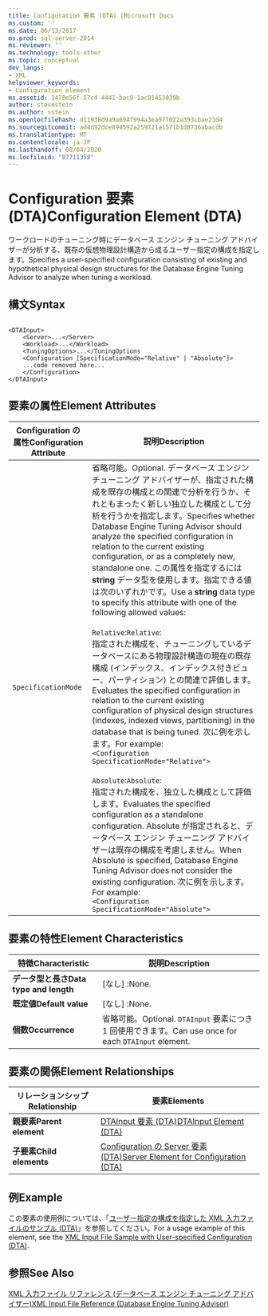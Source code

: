 ```yaml
---
title: Configuration 要素 (DTA) |Microsoft Docs
ms.custom: ''
ms.date: 06/13/2017
ms.prod: sql-server-2014
ms.reviewer: ''
ms.technology: tools-other
ms.topic: conceptual
dev_langs:
- XML
helpviewer_keywords:
- Configuration element
ms.assetid: 1478e56f-57c4-4441-bac9-1ac91453839b
author: stevestein
ms.author: sstein
ms.openlocfilehash: d11938d9a9a694f994a3ea977022a393cbae23d4
ms.sourcegitcommit: ad4d92dce894592a259721a1571b1d8736abacdb
ms.translationtype: MT
ms.contentlocale: ja-JP
ms.lasthandoff: 08/04/2020
ms.locfileid: "87711358"
---
```

# <a name="configuration-element-dta"></a><span data-ttu-id="45d69-102">Configuration 要素 (DTA)</span><span class="sxs-lookup"><span data-stu-id="45d69-102">Configuration Element (DTA)</span></span>
  <span data-ttu-id="45d69-103">ワークロードのチューニング時にデータベース エンジン チューニング アドバイザーが分析する、既存の仮想物理設計構造から成るユーザー指定の構成を指定します。</span><span class="sxs-lookup"><span data-stu-id="45d69-103">Specifies a user-specified configuration consisting of existing and hypothetical physical design structures for the Database Engine Tuning Advisor to analyze when tuning a workload.</span></span>  
  
## <a name="syntax"></a><span data-ttu-id="45d69-104">構文</span><span class="sxs-lookup"><span data-stu-id="45d69-104">Syntax</span></span>  
  
```  
  
<DTAInput>  
    <Server>...</Server>  
    <Workload>...</Workload>  
    <TuningOptions>...</TuningOptions  
    <Configuration [SpecificationMode="Relative" | "Absolute"]>  
    ...code removed here...  
    </Configuration>  
</DTAInput>  
```  
  
## <a name="element-attributes"></a><span data-ttu-id="45d69-105">要素の属性</span><span class="sxs-lookup"><span data-stu-id="45d69-105">Element Attributes</span></span>  
  
|<span data-ttu-id="45d69-106">Configuration の属性</span><span class="sxs-lookup"><span data-stu-id="45d69-106">Configuration Attribute</span></span>|<span data-ttu-id="45d69-107">説明</span><span class="sxs-lookup"><span data-stu-id="45d69-107">Description</span></span>|  
|-----------------------------|-----------------|  
|`SpecificationMode`|<span data-ttu-id="45d69-108">省略可能。</span><span class="sxs-lookup"><span data-stu-id="45d69-108">Optional.</span></span> <span data-ttu-id="45d69-109">データベース エンジン チューニング アドバイザーが、指定された構成を既存の構成との関連で分析を行うか、それともまったく新しい独立した構成として分析を行うかを指定します。</span><span class="sxs-lookup"><span data-stu-id="45d69-109">Specifies whether Database Engine Tuning Advisor should analyze the specified configuration in relation to the current existing configuration, or as a completely new, standalone one.</span></span> <span data-ttu-id="45d69-110">この属性を指定するには **string** データ型を使用します。指定できる値は次のいずれかです。</span><span class="sxs-lookup"><span data-stu-id="45d69-110">Use a **string** data type to specify this attribute with one of the following allowed values:</span></span><br /><br /> <span data-ttu-id="45d69-111">`Relative`:</span><span class="sxs-lookup"><span data-stu-id="45d69-111">`Relative`:</span></span> <br />                  <span data-ttu-id="45d69-112">指定された構成を、チューニングしているデータベースにある物理設計構造の現在の既存構成 (インデックス、インデックス付きビュー、パーティション) との関連で評価します。</span><span class="sxs-lookup"><span data-stu-id="45d69-112">Evaluates the specified configuration in relation to the current existing configuration of physical design structures (indexes, indexed views, partitioning) in the database that is being tuned.</span></span> <span data-ttu-id="45d69-113">次に例を示します。</span><span class="sxs-lookup"><span data-stu-id="45d69-113">For example:</span></span> <br />`<Configuration SpecificationMode="Relative">`<br /><br /> <span data-ttu-id="45d69-114">`Absolute`:</span><span class="sxs-lookup"><span data-stu-id="45d69-114">`Absolute`:</span></span> <br />                  <span data-ttu-id="45d69-115">指定された構成を、独立した構成として評価します。</span><span class="sxs-lookup"><span data-stu-id="45d69-115">Evaluates the specified configuration as a standalone configuration.</span></span> <span data-ttu-id="45d69-116">Absolute が指定されると、データベース エンジン チューニング アドバイザーは既存の構成を考慮しません。</span><span class="sxs-lookup"><span data-stu-id="45d69-116">When Absolute is specified, Database Engine Tuning Advisor does not consider the existing configuration.</span></span> <span data-ttu-id="45d69-117">次に例を示します。</span><span class="sxs-lookup"><span data-stu-id="45d69-117">For example:</span></span><br />`<Configuration SpecificationMode="Absolute">`|  
  
## <a name="element-characteristics"></a><span data-ttu-id="45d69-118">要素の特性</span><span class="sxs-lookup"><span data-stu-id="45d69-118">Element Characteristics</span></span>  
  
|<span data-ttu-id="45d69-119">特徴</span><span class="sxs-lookup"><span data-stu-id="45d69-119">Characteristic</span></span>|<span data-ttu-id="45d69-120">説明</span><span class="sxs-lookup"><span data-stu-id="45d69-120">Description</span></span>|  
|--------------------|-----------------|  
|<span data-ttu-id="45d69-121">**データ型と長さ**</span><span class="sxs-lookup"><span data-stu-id="45d69-121">**Data type and length**</span></span>|<span data-ttu-id="45d69-122">[なし] :</span><span class="sxs-lookup"><span data-stu-id="45d69-122">None.</span></span>|  
|<span data-ttu-id="45d69-123">**既定値**</span><span class="sxs-lookup"><span data-stu-id="45d69-123">**Default value**</span></span>|<span data-ttu-id="45d69-124">[なし] :</span><span class="sxs-lookup"><span data-stu-id="45d69-124">None.</span></span>|  
|<span data-ttu-id="45d69-125">**個数**</span><span class="sxs-lookup"><span data-stu-id="45d69-125">**Occurrence**</span></span>|<span data-ttu-id="45d69-126">省略可能。</span><span class="sxs-lookup"><span data-stu-id="45d69-126">Optional.</span></span> <span data-ttu-id="45d69-127">`DTAInput` 要素につき 1 回使用できます。</span><span class="sxs-lookup"><span data-stu-id="45d69-127">Can use once for each `DTAInput` element.</span></span>|  
  
## <a name="element-relationships"></a><span data-ttu-id="45d69-128">要素の関係</span><span class="sxs-lookup"><span data-stu-id="45d69-128">Element Relationships</span></span>  
  
|<span data-ttu-id="45d69-129">リレーションシップ</span><span class="sxs-lookup"><span data-stu-id="45d69-129">Relationship</span></span>|<span data-ttu-id="45d69-130">要素</span><span class="sxs-lookup"><span data-stu-id="45d69-130">Elements</span></span>|  
|------------------|--------------|  
|<span data-ttu-id="45d69-131">**親要素**</span><span class="sxs-lookup"><span data-stu-id="45d69-131">**Parent element**</span></span>|[<span data-ttu-id="45d69-132">DTAInput 要素 &#40;DTA&#41;</span><span class="sxs-lookup"><span data-stu-id="45d69-132">DTAInput Element &#40;DTA&#41;</span></span>](dtainput-element-dta.md)|  
|<span data-ttu-id="45d69-133">**子要素**</span><span class="sxs-lookup"><span data-stu-id="45d69-133">**Child elements**</span></span>|[<span data-ttu-id="45d69-134">Configuration の Server 要素 &#40;DTA&#41;</span><span class="sxs-lookup"><span data-stu-id="45d69-134">Server Element for Configuration &#40;DTA&#41;</span></span>](server-element-for-configuration-dta.md)|  
  
## <a name="example"></a><span data-ttu-id="45d69-135">例</span><span class="sxs-lookup"><span data-stu-id="45d69-135">Example</span></span>  
 <span data-ttu-id="45d69-136">この要素の使用例については、「[ユーザー指定の構成を指定した XML 入力ファイルのサンプル &#40;DTA&#41;](xml-input-file-sample-with-user-specified-configuration-dta.md)」を参照してください。</span><span class="sxs-lookup"><span data-stu-id="45d69-136">For a usage example of this element, see the [XML Input File Sample with User-specified Configuration &#40;DTA&#41;](xml-input-file-sample-with-user-specified-configuration-dta.md).</span></span>  
  
## <a name="see-also"></a><span data-ttu-id="45d69-137">参照</span><span class="sxs-lookup"><span data-stu-id="45d69-137">See Also</span></span>  
 [<span data-ttu-id="45d69-138">XML 入力ファイル リファレンス &#40;データベース エンジン チューニング アドバイザー&#41;</span><span class="sxs-lookup"><span data-stu-id="45d69-138">XML Input File Reference &#40;Database Engine Tuning Advisor&#41;</span></span>](xml-input-file-reference-database-engine-tuning-advisor.md)  
  
  

